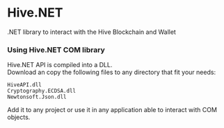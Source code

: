 # Hive.NET

.NET library to interact with the Hive Blockchain and Wallet

### Using Hive.NET COM library

Hive.NET API is compiled into a DLL.  
Download an copy the following files to any directory that fit your needs:  
```
HiveAPI.dll
Cryptography.ECDSA.dll
Newtonsoft.Json.dll
```

Add it to any project or use it in any application able to interact with COM objects.
